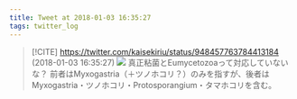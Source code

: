 ```yaml
---
title: Tweet at 2018-01-03 16:35:27
tags: twitter_log
---
```


> [!CITE] https://twitter.com/kaisekiriu/status/948457763784413184 (2018-01-03 16:35:27)
> ![](https://twitter.com/kaisekiriu/status/948457763784413184)
> 真正粘菌とEumycetozoaって対応していないな？
> 前者はMyxogastria（＋ツノホコリ？）のみを指すが、後者はMyxogastria・ツノホコリ・Protosporangium・タマホコリを含む。
